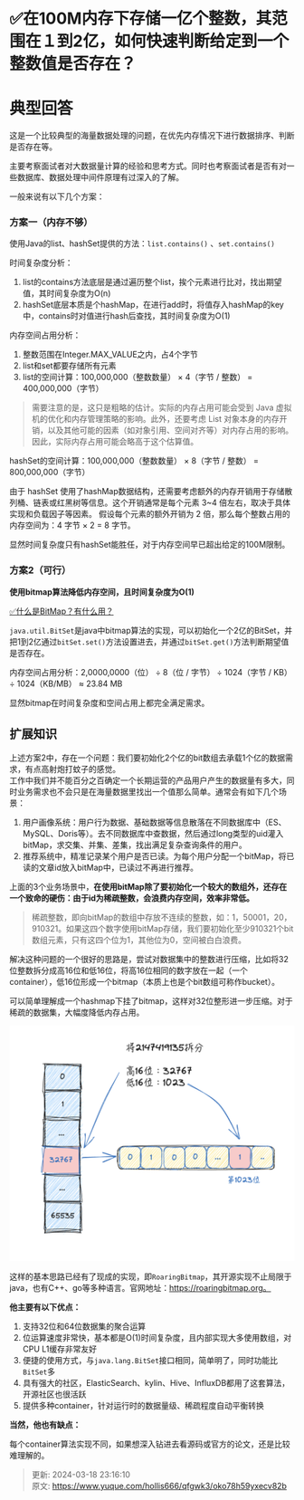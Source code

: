 # ✅在100M内存下存储一亿个整数，其范围在１到2亿，如何快速判断给定到一个整数值是否存在？

# 典型回答


这是一个比较典型的海量数据处理的问题，在优先内存情况下进行数据排序、判断是否存在等。



主要考察面试者对大数据量计算的经验和思考方式。同时也考察面试者是否有对一些数据库、数据处理中间件原理有过深入的了解。



一般来说有以下几个方案：



### 方案一（内存不够）


使用Java的list、hashSet提供的方法：`list.contains()` 、`set.contains()`



时间复杂度分析：



1. list的contains方法底层是通过遍历整个list，挨个元素进行比对，找出期望值，其时间复杂度为O(n)
2. hashSet底层本质是个hashMap，在进行add时，将值存入hashMap的key中，contains时对值进行hash后查找，其时间复杂度为O(1)



内存空间占用分析：



1. 整数范围在Integer.MAX_VALUE之内，占4个字节
2. list和set都要存储所有元素
3. list的空间计算：100,000,000（整数数量） × 4（字节 / 整数） = 400,000,000（字节）



> 需要注意的是，这只是粗略的估计。实际的内存占用可能会受到 Java 虚拟机的优化和内存管理策略的影响。此外，还要考虑 List 对象本身的内存开销，以及其他可能的因素（如对象引用、空间对齐等）对内存占用的影响。因此，实际内存占用可能会略高于这个估算值。
>



hashSet的空间计算：100,000,000（整数数量） × 8（字节 / 整数） = 800,000,000（字节）  


由于 hashSet 使用了hashMap数据结构，还需要考虑额外的内存开销用于存储散列桶、链表或红黑树等信息。这个开销通常是每个元素 3~4 倍左右，取决于具体实现和负载因子等因素。 假设每个元素的额外开销为 2 倍，那么每个整数占用的内存空间为：4 字节 × 2 = 8 字节。



显然时间复杂度只有hashSet能胜任，对于内存空间早已超出给定的100M限制。



### 方案2（可行）
  
**使用bitmap算法降低内存空间，且时间复杂度为O(1)**  


[✅什么是BitMap？有什么用？](https://www.yuque.com/hollis666/qfgwk3/ntqpq5vzps1bs55z)



`java.util.BitSet`是java中bitmap算法的实现，可以初始化一个2亿的BitSet，并把1到2亿通过`bitSet.set()`方法设置进去，并通过`bitSet.get()`方法判断期望值是否存在。

  
内存空间占用分析：2,0000,0000（位） ÷ 8（位 / 字节） ÷ 1024（字节 / KB） ÷ 1024（KB/MB） ≈ 23.84 MB



显然bitmap在时间复杂度和空间占用上都完全满足需求。



## 扩展知识


上述方案2中，存在一个问题：我们要初始化2个亿的bit数组去承载1个亿的数据需求，有点高射炮打蚊子的感觉。  
工作中我们并不能百分之百确定一个长期运营的产品用户产生的数据量有多大，同时业务需求也不会只是在海量数据里找出一个值那么简单。通常会有如下几个场景：



1. 用户画像系统：用户行为数据、基础数据等信息散落在不同数据库中（ES、MySQL、Doris等）。去不同数据库中查数据，然后通过long类型的uid灌入bitMap，求交集、并集、差集，找出满足复杂查询条件的用户。
2. 推荐系统中，精准记录某个用户是否已读。为每个用户分配一个bitMap，将已读的文章id放入bitMap中，已读过不再进行推荐。



上面的3个业务场景中，**在使用bitMap除了要初始化一个较大的数组外，还存在一个致命的硬伤：由于id为稀疏整数，会浪费内存空间，效率非常低。**



> 稀疏整数，即向bitMap的数组中存放不连续的整数，如：1，50001，20，910321。如果这四个数字使用bitMap存储，我们要初始化至少910321个bit数组元素，只有这四个位为1，其他位为0，空间被白白浪费。
>



解决这种问题的一个很好的思路是，尝试对数据集中的整数进行压缩，比如将32位整数拆分成高16位和低16位，将高16位相同的数字放在一起（一个container），低16位形成一个bitmap（本质上也是个bit数组可称作bucket）。



可以简单理解成一个hashmap下挂了bitmap，这样对32位整形进一步压缩。对于稀疏的数据集，大幅度降低内存占用。	

  
![1696856457837-a17f82b9-1800-4904-b843-915b89de18e7.png](./img/ug_x_80u4X5nJX93/1696856457837-a17f82b9-1800-4904-b843-915b89de18e7-372478.png)

  
这样的基本思路已经有了现成的实现，即`RoaringBitmap`，其开源实现不止局限于java，也有C++、go等多种语言。官网地址：https://roaringbitmap.org。

  
**他主要有以下优点：**



1. 支持32位和64位数据集的聚合运算
2. 位运算速度非常快，基本都是O(1)时间复杂度，且内部实现大多使用数组，对CPU L1缓存非常友好
3. 便捷的使用方式，与`java.lang.BitSet`接口相同，简单明了，同时功能比`BitSet`多
4. 具有强大的社区，ElasticSearch、kylin、Hive、InfluxDB都用了这套算法，开源社区也很活跃
5. 提供多种container，针对运行时的数据量级、稀疏程度自动平衡转换



**当然，他也有缺点：**

  
每个container算法实现不同，如果想深入钻进去看源码或官方的论文，还是比较难理解的。



> 更新: 2024-03-18 23:16:10  
> 原文: <https://www.yuque.com/hollis666/qfgwk3/oko78h59yxecv82b>